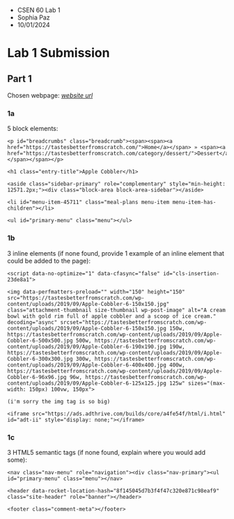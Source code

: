 - CSEN 60 Lab 1
- Sophia Paz
- 10/01/2024

# Lab 1 Submission

## Part 1

Chosen webpage: [*website url*](https://tastesbetterfromscratch.com/apple-cobbler/)

### 1a

5 block elements:

```
<p id="breadcrumbs" class="breadcrumb"><span><span><a href="https://tastesbetterfromscratch.com/">Home</a></span> » <span><a href="https://tastesbetterfromscratch.com/category/dessert/">Dessert</a></span></span></p>
```
```
<h1 class="entry-title">Apple Cobbler</h1>
```
```
<aside class="sidebar-primary" role="complementary" style="min-height: 12571.2px;"><div class="block-area block-area-sidebar"></aside>
```
```
<li id="menu-item-45711" class="meal-plans menu-item menu-item-has-children"></li>
```
```
<ul id="primary-menu" class="menu"></ul>
```

### 1b

3 inline elements (if none found, provide 1 example of an inline element that could be added to the page):
```
<script data-no-optimize="1" data-cfasync="false" id="cls-insertion-23de8a1">
```
```
<img data-perfmatters-preload="" width="150" height="150" src="https://tastesbetterfromscratch.com/wp-content/uploads/2019/09/Apple-Cobbler-6-150x150.jpg" class="attachment-thumbnail size-thumbnail wp-post-image" alt="A cream bowl with gold rim full of apple cobbler and a scoop of ice cream." decoding="async" srcset="https://tastesbetterfromscratch.com/wp-content/uploads/2019/09/Apple-Cobbler-6-150x150.jpg 150w, https://tastesbetterfromscratch.com/wp-content/uploads/2019/09/Apple-Cobbler-6-500x500.jpg 500w, https://tastesbetterfromscratch.com/wp-content/uploads/2019/09/Apple-Cobbler-6-190x190.jpg 190w, https://tastesbetterfromscratch.com/wp-content/uploads/2019/09/Apple-Cobbler-6-300x300.jpg 300w, https://tastesbetterfromscratch.com/wp-content/uploads/2019/09/Apple-Cobbler-6-400x400.jpg 400w, https://tastesbetterfromscratch.com/wp-content/uploads/2019/09/Apple-Cobbler-6-96x96.jpg 96w, https://tastesbetterfromscratch.com/wp-content/uploads/2019/09/Apple-Cobbler-6-125x125.jpg 125w" sizes="(max-width: 150px) 100vw, 150px">

(i'm sorry the img tag is so big)
```
```
<iframe src="https://ads.adthrive.com/builds/core/a4fe54f/html/i.html" id="adt-ii" style="display: none;"></iframe>
```

### 1c

3 HTML5 semantic tags (if none found, explain where you would add some):

```
<nav class="nav-menu" role="navigation"><div class="nav-primary"><ul id="primary-menu" class="menu"></nav>
```
```
<header data-rocket-location-hash="8f145045d7b3f4f47c320e871c98eaf9" class="site-header" role="banner"></header>
```
```
<footer class="comment-meta"></footer>
```